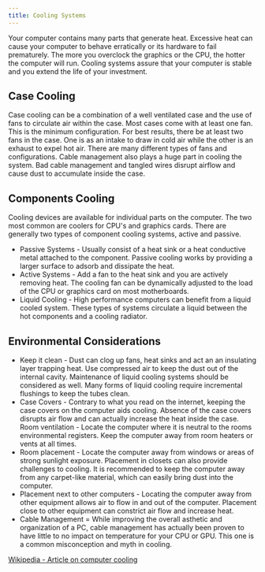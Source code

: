 ```yaml
---
title: Cooling Systems
---
```

Your computer contains many parts that generate heat. Excessive heat can cause your computer to behave erratically or its hardware to fail prematurely. The more you overclock the graphics or the CPU, the hotter the computer will run. Cooling systems assure that your computer is stable and you extend the life of your investment.

## Case Cooling
Case cooling can be a combination of a well ventilated case and the use of fans to circulate air within the case. Most cases come with at least one fan. This is the minimum configuration. For best results, there be at least two fans in the case. One is as an intake to draw in cold air while the other is an exhaust to expel hot air. There are many different types of fans and configurations. Cable management also plays a huge part in cooling the system. Bad cable management and tangled wires disrupt airflow and cause dust to accumulate inside the case.

## Components Cooling
Cooling devices are available for individual parts on the computer. The two most common are coolers for CPU's and graphics cards. There are generally two types of component cooling systems, active and passive.

* Passive Systems - Usually consist of a heat sink or a heat conductive metal attached to the component. Passive cooling works by providing a larger surface to adsorb and dissipate the heat.
* Active Systems - Add a fan to the heat sink and you are actively removing heat. The cooling fan can be dynamically adjusted to the load of the CPU or graphics card on most motherboards.
* Liquid Cooling - High performance computers can benefit from a liquid cooled system. These types of systems circulate a liquid between the hot components and a cooling radiator.

## Environmental Considerations

* Keep it clean - Dust can clog up fans, heat sinks and act an an insulating layer trapping heat. Use compressed air to keep the dust out of the internal cavity. Maintenance of liquid cooling systems should be considered as well. Many forms of liquid cooling require incremental flushings to keep the tubes clean.
* Case Covers - Contrary to what you read on the internet, keeping the case covers on the computer aids cooling. Absence of the case covers disrupts air flow and can actually increase the heat inside the case.
Room ventilation - Locate the computer where it is neutral to the rooms environmental registers. Keep the computer away from room heaters or vents at all times.
* Room placement - Locate the computer away from windows or areas of strong sunlight exposure. Placement in closets can also provide challenges to cooling. It is recommended to keep the computer away from any carpet-like material, which can easily bring dust into the computer.
* Placement next to other computers - Locating the computer away from other equipment allows air to flow in and out of the computer. Placement close to other equipment can constrict air flow and increase heat.
* Cable Management = While improving the overall asthetic and organization of a PC, cable management has actually been proven to have little to no impact on temperature for your CPU or GPU.  This one is a common misconception and myth in cooling.

[Wikipedia - Article on computer cooling](https://en.wikipedia.org/wiki/Computer_cooling)
